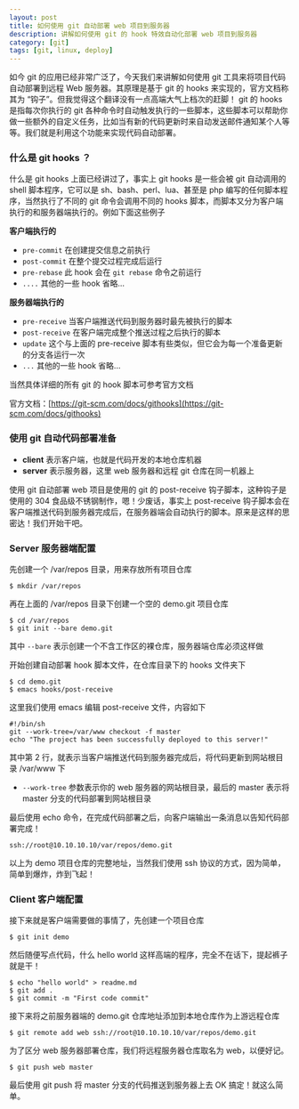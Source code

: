 ```yaml
---
layout: post
title: 如何使用 git 自动部署 web 项目到服务器
description: 讲解如何使用 git 的 hook 特效自动化部署 web 项目到服务器
category: [git]
tags: [git, linux, deploy]
---
```


如今 git 的应用已经非常广泛了，今天我们来讲解如何使用 git 工具来将项目代码自动部署到远程 Web 服务器。其原理是基于 git 的 hooks 来实现的，官方文档称其为 “钩子”。但我觉得这个翻译没有一点高端大气上档次的赶脚！ git 的 hooks 是指每次你执行的 git 各种命令时自动触发执行的一些脚本，这些脚本可以帮助你做一些额外的自定义任务，比如当有新的代码更新时来自动发送邮件通知某个人等等。我们就是利用这个功能来实现代码自动部署。


### 什么是 git hooks ？

什么是 git hooks 上面已经讲过了，事实上 git hooks 是一些会被 git 自动调用的 shell 脚本程序，它可以是 sh、bash、perl、lua、甚至是 php 编写的任何脚本程序，当然执行了不同的 git 命令会调用不同的 hooks 脚本，而脚本又分为客户端执行的和服务器端执行的。例如下面这些例子

**客户端执行的**

- `pre-commit`   在创建提交信息之前执行
- `post-commit`  在整个提交过程完成后运行 
- `pre-rebase`   此 hook 会在 `git rebase` 命令之前运行
- `....`         其他的一些 hook 省略...

**服务器端执行的**

- `pre-receive`  当客户端推送代码到服务器时最先被执行的脚本
- `post-receive` 在客户端完成整个推送过程之后执行的脚本
- `update`       这个与上面的 pre-receive 脚本有些类似，但它会为每一个准备更新的分支各运行一次
- `...`          其他的一些 hook 省略...

当然具体详细的所有 git 的 hook 脚本可参考官方文档

官方文档：[https://git-scm.com/docs/githooks](https://git-scm.com/docs/githooks)

### 使用 git 自动代码部署准备

- **client** 表示客户端，也就是代码开发的本地仓库机器
- **server** 表示服务器，这里 web 服务器和远程 git 仓库在同一机器上

使用 git 自动部署 web 项目是使用的 git 的 post-receive 钩子脚本，这种钩子是使用的 304 食品级不锈钢制作，嗯！少废话，事实上 post-receive 钩子脚本会在客户端推送代码到服务器完成后，在服务器端会自动执行的脚本。原来是这样的思密达！我们开始干吧。

### Server 服务器端配置

先创建一个 /var/repos 目录，用来存放所有项目仓库

    $ mkdir /var/repos

再在上面的 /var/repos 目录下创建一个空的 demo.git 项目仓库

    $ cd /var/repos
    $ git init --bare demo.git

其中 `--bare` 表示创建一个不含工作区的裸仓库，服务器端仓库必须这样做

开始创建自动部署 hook 脚本文件，在仓库目录下的 hooks 文件夹下

    $ cd demo.git
    $ emacs hooks/post-receive

这里我们使用 emacs 编辑 post-receive 文件，内容如下

    #!/bin/sh
    git --work-tree=/var/www checkout -f master
    echo "The project has been successfully deployed to this server!"

其中第 2 行，就表示当客户端推送代码到服务器完成后，将代码更新到网站根目录 /var/www 下

- `--work-tree` 参数表示你的 web 服务器的网站根目录，最后的 master 表示将 master 分支的代码部署到网站根目录

最后使用 echo 命令，在完成代码部署之后，向客户端输出一条消息以告知代码部署完成！

    ssh://root@10.10.10.10/var/repos/demo.git

以上为 demo 项目仓库的完整地址，当然我们使用 ssh 协议的方式，因为简单，简单到爆炸，炸到飞起！

### Client 客户端配置

接下来就是客户端需要做的事情了，先创建一个项目仓库

    $ git init demo

然后随便写点代码，什么 hello world 这样高端的程序，完全不在话下，提起裤子就是干！

    $ echo "hello world" > readme.md
    $ git add .
    $ git commit -m "First code commit"

接下来将之前服务器端的 demo.git 仓库地址添加到本地仓库作为上游远程仓库

    $ git remote add web ssh://root@10.10.10.10/var/repos/demo.git

为了区分 web 服务器部署仓库，我们将远程服务器仓库取名为 web，以便好记。

    $ git push web master

最后使用 git push 将 master 分支的代码推送到服务器上去 OK 搞定！就这么简单。